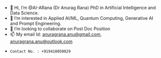 - 👋 Hi, I’m @AI-ARana (Dr Anurag Rana) PhD in Artificial Intelligence and Data Science.
- 👀 I’m interested in Applied AI/ML, Quantum Computing, Generative AI and Prompt Engineering.
- 💞️ I’m looking to collaborate on Post Doc Position
- 📫 My email Id: anuragrana.anu@gmail.com, anuragrana.anu@outlook.com
-     Contact No. : +919418050029

<!---
AI-ARana/AI-ARana is a ✨ special ✨ repository because its `README.md` (this file) appears on your GitHub profile.
You can click the Preview link to take a look at your changes.
--->
